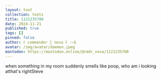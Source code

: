 ```yaml
---
layout: toot
collection: toots
title: 1121235700
date: 2024-11-21
published: true
tags: []
pinned: false
author: ⸸ commander ░ nova ⸸ :~$
avatar: /img/avatar/daemon.jpeg
mastodon: https://mastodon.online/@cmdr_nova/1121235700
---
```


when something in my room suddenly smells like poop, who am i looking atthat's rightSteve
